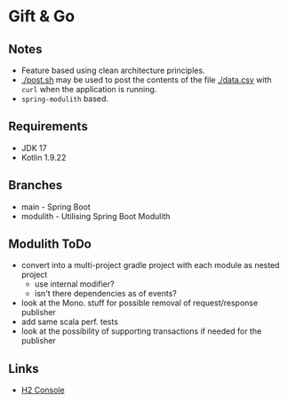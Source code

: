 # Gift & Go

## Notes

- Feature based using clean architecture principles.
- [./post.sh](./post.sh) may be used to post the contents of the file [./data.csv](./data.csv) with `curl` when the
  application is running.
- `spring-modulith` based.

## Requirements

- JDK 17
- Kotlin 1.9.22

## Branches

- main - Spring Boot
- modulith - Utilising Spring Boot Modulith

## Modulith ToDo

- convert into a multi-project gradle project with each module as nested project
    - use internal modifier?
    - isn't there dependencies as of events?
- look at the Mono. stuff for possible removal of request/response publisher
- add same scala perf. tests
- look at the possibility of supporting transactions if needed for the publisher

## Links

- [H2 Console](http://localhost:8080/h2-console)
